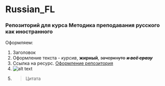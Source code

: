 # Russian_FL
### Репозиторий для курса Методика преподавания русского как иностранного

[logo]: https://cs4.pikabu.ru/post_img/big/2014/04/05/6/1396684674_314481828.jpg "Картинка"
Оформляем:
1. Заголовок 
2. Оформление текста - *курсив*, **жирный**, ~~зачеркнуто~~ ~~*__и всё сразу__*~~
3. Ссылка на ресурс. [Оформление репозитория](https://github.com/adam-p/markdown-here/wiki/Markdown-Cheatsheet "Markdown")
4. ![alt text][logo]
5. > Цитата


